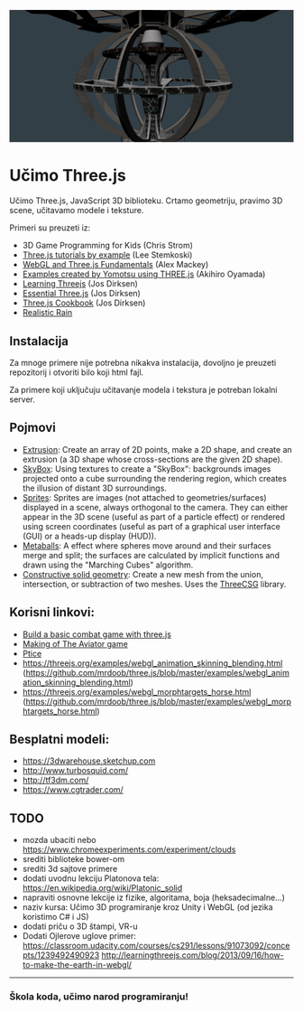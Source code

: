 ![threejs](ucimo-threejs.png)

# Učimo Three.js

Učimo Three.js, JavaScript 3D biblioteku. Crtamo geometriju, pravimo 3D scene, učitavamo modele i teksture.

Primeri su preuzeti iz:
* 3D Game Programming for Kids (Chris Strom)
* [Three.js tutorials by example](http://stemkoski.github.io/Three.js/) (Lee Stemkoski)
* [WebGL and Three.js Fundamentals](https://github.com/alexmackey/threeJsBasicExamples) (Alex Mackey)
* [Examples created by Yomotsu using THREE.js](http://yomotsu.github.io/threejs-examples/) (Akihiro Oyamada)
* [Learning Threejs](https://github.com/josdirksen/learning-threejs) (Jos Dirksen)
* [Essential Three.js](https://github.com/josdirksen/essential-threejs) (Jos Dirksen)
* [Three.js Cookbook](https://github.com/josdirksen/threejs-cookbook) (Jos Dirksen)
* [Realistic Rain](https://github.com/solusipse/threejs-examples)

## Instalacija

Za mnoge primere nije potrebna nikakva instalacija, dovoljno je preuzeti repozitorij i otvoriti bilo koji html fajl.

Za primere koji uključuju učitavanje modela i tekstura je potreban lokalni server.

## Pojmovi

* [Extrusion](https://en.wikipedia.org/wiki/Extrusion): Create an array of 2D points, make a 2D shape, and create an extrusion (a 3D shape whose cross-sections are the given 2D shape).
* [SkyBox](https://en.wikipedia.org/wiki/Skybox_(video_games)): Using textures to create a "SkyBox": backgrounds images projected onto a cube surrounding the rendering region, which creates the illusion of distant 3D surroundings.
* [Sprites](https://en.wikipedia.org/wiki/Sprite_(computer_graphics)): Sprites are images (not attached to geometries/surfaces) displayed in a scene, always orthogonal to the camera. They can either appear in the 3D scene (useful as part of a particle effect) or rendered using screen coordinates (useful as part of a graphical user interface (GUI) or a heads-up display (HUD)).
* [Metaballs](https://en.wikipedia.org/wiki/Metaballs): A effect where spheres move around and their surfaces merge and split; the surfaces are calculated by implicit functions and drawn using the "Marching Cubes" algorithm.
* [Constructive solid geometry](https://en.wikipedia.org/wiki/Constructive_solid_geometry): Create a new mesh from the union, intersection, or subtraction of two meshes. Uses the [ThreeCSG](http://github.com/chandlerprall/ThreeCSG/) library.

## Korisni linkovi:
* [Build a basic combat game with three.js](http://www.creativebloq.com/web-design/build-basic-combat-game-threejs-101517540)
* [Making of The Aviator game](https://tympanus.net/codrops/2016/04/26/the-aviator-animating-basic-3d-scene-threejs/)
* [Ptice](https://threejs.org/examples/canvas_geometry_birds.html)
* https://threejs.org/examples/webgl_animation_skinning_blending.html (https://github.com/mrdoob/three.js/blob/master/examples/webgl_animation_skinning_blending.html)
* https://threejs.org/examples/webgl_morphtargets_horse.html (https://github.com/mrdoob/three.js/blob/master/examples/webgl_morphtargets_horse.html)

## Besplatni modeli:
* https://3dwarehouse.sketchup.com
* http://www.turbosquid.com/
* http://tf3dm.com/
* https://www.cgtrader.com/

## TODO
* mozda ubaciti nebo https://www.chromeexperiments.com/experiment/clouds
* srediti biblioteke bower-om
* srediti 3d sajtove primere
* dodati uvodnu lekciju Platonova tela: https://en.wikipedia.org/wiki/Platonic_solid
* napraviti osnovne lekcije iz fizike, algoritama, boja (heksadecimalne...)
* naziv kursa: Učimo 3D programiranje kroz Unity i WebGL (od jezika koristimo C# i JS)
* dodati priču o 3D štampi, VR-u
* Dodati Ojlerove uglove primer:
https://classroom.udacity.com/courses/cs291/lessons/91073092/concepts/1239492490923
http://learningthreejs.com/blog/2013/09/16/how-to-make-the-earth-in-webgl/

---
### Škola koda, učimo narod programiranju!
